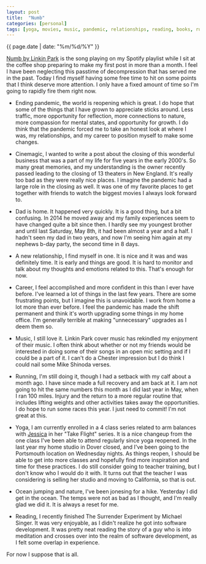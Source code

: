 ```yaml
---
layout: post
title:  "Numb"
categories: [personal]
tags: [yoga, movies, music, pandemic, relationships, reading, books, running, family]
---
```

{{ page.date | date: "%m/%d/%Y" }}
 
 
[Numb by Linkin Park](https://www.youtube.com/watch?v=kXYiU_JCYtU&ab_channel=LinkinPark "Numb Video") is the song playing on my Spotify playlist while I sit at the coffee shop preparing to make my first post in more than a month.  I feel I have been neglecting this passtime of decompression that has served me in the past.  Today I find myself having some free time to hit on some points that I think deserve more attention.  I only have a fixed amount of time so I'm going to rapidly fire them right now.
 
- Ending pandemic, the world is reopening which is great.  I do hope that some of the things that I have grown to appreciate sticks around.  Less traffic, more opportunity for reflection, more connections to nature, more compassion for mental states, and opportunity for growth.  I do think that the pandemic forced me to take an honest look at where I was, my relationships, and my career to position myself to make some changes.
 
- Cinemagic, I wanted to write a post about the closing of this wonderful business that was a part of my life for five years in the early 2000's.   So many great memories, and my understanding is the owner recently passed leading to the closing of 13 theaters in New England.  It's really too bad as they were really nice places.  I imagine the pandemic had a large role in the closing as well.  It was one of my favorite places to get together with friends to watch the biggest movies I always look forward to.
 
- Dad is home.  It happened very quickly.  It is a good thing, but a bit confusing.  In 2014 he moved away and my family experiences seem to have changed quite a bit since then.  I hardly see my youngest brother and until last Saturday, May 8th, it had been almost a year and a half.  I hadn't seen my dad in two years, and now I'm seeing him again at my nephews b-day party, the second time in 8 days.
 
- A new relationship, I find myself in one.  It is nice and it was and was definitely time.  It is early and things are good.  It is hard to monitor and talk about my thoughts and emotions related to this.  That's enough for now.
 
- Career, I feel accomplished and more confident in this than I ever have before.  I've learned a lot of things in the last few years.  There are some frustrating points, but I imagine this is unavoidable.  I work from home a lot more than ever before.  I feel the pandemic has made the shift permanent and think it's worth upgrading some things in my home office.  I'm generally terrible at making "unnecessary" upgrades as I deem them so.
 
- Music, I still love it.  Linkin Park cover music has rekindled my enjoyment of their music.  I often think about whether or not my friends would be interested in doing some of their songs in an open mic setting and if I could be a part of it.  I can't do a Chester impression but I do think I could nail some Mike Shinoda verses.
 
- Running, I'm still doing it, though I had a setback with my calf about a month ago.  I have since made a full recovery and am back at it.  I am not going to hit the same numbers this month as I did last year in May, when I ran 100 miles.  Injury and the return to a more regular routine that includes lifting weights and other activities takes away the opportunities.  I do hope to run some races this year.  I just need to commit!  I'm not great at this.
 
- Yoga, I am currently enrolled in a 4 class series related to arm balances with [Jessica](https://sunlightyogini.com/?fbclid=IwAR3aHJ5NALTFgoxEgId8rf6bJEoV42KAc_lxuImirx-kOX6H6kss9K6zAxM "Jessica Sunshine Yoga") in her "Take Flight" series.  It is a nice changeup from the one class I've been able to attend regularly since yoga reopened.  In the last year my home studio in Dover closed, and I've been going to the Portsmouth location on Wednesday nights.  As things reopen, I should be able to get into more classes and hopefully find more inspiration and time for these practices.  I do still consider going to teacher training, but I don't know who I would do it with.  It turns out that the teacher I was considering is selling her studio and moving to California, so that is out.
 
- Ocean jumping and nature, I've been jonesing for a hike.  Yesterday I did get in the ocean.  The temps were not as bad as I thought, and I'm really glad we did it.  It is always a reset for me.
 
- Reading, I recently finished The Surrender Experiment by Michael Singer.  It was very enjoyable, as I didn't realize he got into software development.  It was pretty neat reading the story of a guy who is into meditation and crosses over into the realm of software development, as I felt some overlap in experience.
 
For now I suppose that is all.  
